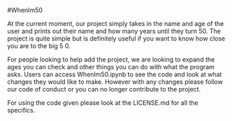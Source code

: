 #WhenIm50

At the current moment, our project simply takes in the name and age of the user and prints out their name and how many years until they turn 50. The project is quite simple but is definitely useful if you want to know how close you are to the big 5 0. 

For people looking to help add the project, we are looking to expand the ages you can check and other things you can do with what the program asks. Users can access WhenIm50.ipynb to see the code and look at what changes they would like to make. However with any changes please follow our code of conduct or you can no longer contribute to the project. 

For using the code given please look at the LICENSE.md for all the specifics. 
